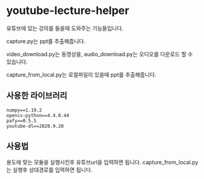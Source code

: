 # youtube-lecture-helper

유튜브에 있는 강의를 들을때 도와주는 기능들입니다.

capture.py는 ppt를 추출해줍니다.

video_download.py는 동영상을, audio_download.py는 오디오를 다운로드 할 수 있습니다.

capture_from_local.py는 로컬파일이 있을때 ppt를 추출해줍니다.


## 사용한 라이브러리

```
numpy==1.19.2
opencv-python==4.4.0.44
pafy==0.5.5
youtube-dl==2020.9.20
```



## 사용법

용도에 맞는 모듈을 실행시킨후 유튜브url을 입력하면 됩니다.
capture_from_local.py는 실행후 상대경로를 입력하면 됩니다.


